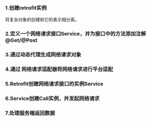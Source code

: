 ### 1.创建retrofit实例

将复杂对象的创建和它的表示相分离。

### 2.定义一个网络请求接口Service，并为接口中的方法添加注解@Get/@Post

### 3.通过动态代理生成网络请求对象

### 4.通过 网络请求适配器将网络请求进行平台适配

### 5.Retrofit创建网络请求接口的实例Service

### 6.Service创建Call实例，并发起网络请求

### 7.处理服务端返回数据

